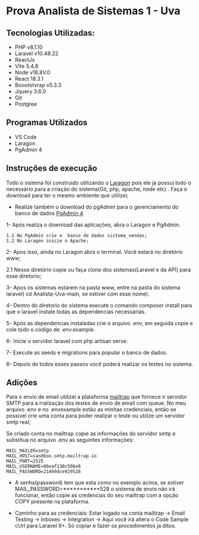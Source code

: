 <h1>Prova Analista de Sistemas 1 - Uva </h1>

## Tecnologias Utilizadas:


- PHP v8.1.10
- Laravel v10.48.22 
- ReactJs
- Vite 5.4.8
- Node v18.8V.0
- React 18.3.1
- Boootstvrap v5.3.3
- Jquery 3.6.0
- Git
- Postgree

## Programas Utilizados
- VS Code
- Laragon
- PgAdmin 4
 

## Instruções de execução

Todo o sistema foi construido  utilizando o [Laragon](https://laragon.org/download/) pois ele ja possui todo o necessário para a criação do sistema(Git, php, apache, node etc) . Faça o download para ter o mesmo ambiente que utilizei;
- Realize também o download do pgAdmin para o gerenciamento do banco de dados [PgAdmin 4](https://www.pgadmin.org/download/pgadmin-4-windows/)

1- Após realiza o download das aplicações, abra o Laragon e PgAdmin.
   
    1.1 No PgAdmin crie o  banco de dados sistema_vendas;
    1.2 No Laragon inicie o Apache;

2- Apos isso, ainda no Laragon abra o terminal. Você estará no diretório www;
 
 2.1 Nesse diretório copie ou faça clone dos sistemas(Laravel e da API) para esse diretorio;

3- Apos os sistemas estarem na pasta www, entre na pasta do sistema laravel( cd Analista-Uva-main, se estiver com esse nome).

4- Dentro do diretorio do sistema execute o comando composer install para que o laravel instale todas as dependencias necessárias.

5- Após as dependencias instaladas crie o arquivo .env, em seguida copie e cole todo o código de .env.example.

6- Inicie o servidor laravel com php artisan serve.

7-  Execute as seeds e migrations para popular o banco de dados.

6- Depois de todos esses passos você poderá realizar os testes no sistema.



## Adições

Para o envio de email utilizei a plataforma [mailtrap](https://mailtrap.io/home) que fornece o servidor SMTP para a rralização dos testes de envio de email com queue.
No meu arquivo .env e no .envexample estão as minhas credenciais, então se possivel crie uma conta para poder realizar o teste ou utilize um servidor smtp real;

Se criado conta no mailtrap copie as informações do servidor smtp e substitua no arquivo .env as seguintes informações:

    MAIL_MAILER=smtp
    MAIL_HOST=sandbox.smtp.mailtrap.io
    MAIL_PORT=2525
    MAIL_USERNAME=06eaf130c506e8
    MAIL_PASSWORD=21469dce929528

* A senha(password) tem que esta como no exemplo acima, se estiver  MAIL_PASSWORD=***********528 o sistema de envio não irá funcionar, então copie as credencias do seu mailtrap com a opção COPY presente na plataforma.

* Caminho para as credenciais: Estar logado na conta mailtrap -> Email Testing -> Inboxes -> Integration -> Aqui você irá altera o Code Sample cUrl para Laravel 9+. Só copiar e fazer os procedimentos ja ditos.

